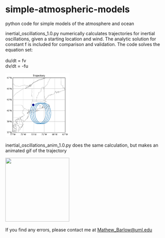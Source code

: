 # simple-atmospheric-models
python code for simple models of the atmosphere and ocean

inertial_oscillations_1.0.py numerically calculates trajectories for inertial oscillations, given a starting location and wind.  The analytic solution for constant f is included for comparison and validation. The code solves the equation set:  
<br> du/dt = fv
<br> dv/dt = -fu

<img src="output-figures-animation/traj.png" width="200" height="200">

inertial_oscillations_anim_1.0.py does the same calculation, but makes an animated gif of the trajectory

<img src="output-figures-animation/inert.gif" width="200" height="200">

If you find any errors, please contact me at Mathew_Barlow@uml.edu
